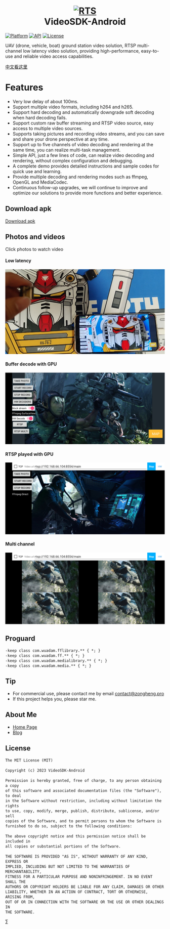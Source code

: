 <h1 align="center">
  <br>
  <a href="https://videosdk.org/"><img src="https://raw.githubusercontent.com/hzw1199/VideoSDK-Android/master/art/RTS.png" alt="RTS" width="200"></a>
  <br>
  <b>VideoSDK-Android</b>
  <br>
</h1>


[![Platform](https://img.shields.io/badge/platform-android-green.svg)](http://developer.android.com/index.html)
[![API](https://img.shields.io/badge/API-14%2B-brightgreen.svg?style=flat)](https://android-arsenal.com/api?level=21)
[![License](https://img.shields.io/badge/License-MIT-blue.svg?style=flat)](http://opensource.org/licenses/MIT)


UAV (drone, vehicle, boat) ground station video solution, RTSP multi-channel low latency video solution, providing high-performance, easy-to-use and reliable video access capabilities.

[中文看这里](/READMEcn.md)  

# Features

* Very low delay of about 100ms.
* Support multiple video formats, including h264 and h265.
* Support hard decoding and automatically downgrade soft decoding when hard decoding fails.
* Support custom raw buffer streaming and RTSP video source, easy access to multiple video sources.
* Supports taking pictures and recording video streams, and you can save and share your drone perspective at any time.
* Support up to five channels of video decoding and rendering at the same time, you can realize multi-task management.
* Simple API, just a few lines of code, can realize video decoding and rendering, without complex configuration and debugging.
* A complete demo provides detailed instructions and sample codes for quick use and learning.
* Provide multiple decoding and rendering modes such as ffmpeg, OpenGL and MediaCodec.
* Continuous follow-up upgrades, we will continue to improve and optimize our solutions to provide more functions and better experience.

## Download apk
[Download apk](https://github.com/hzw1199/VideoSDK-Android/releases)

## Photos and videos
Click photos to watch video
#### Low latency
[![sample](/art/sample5.jpg)](https://youtu.be/mwLuzPclsQM)
#### Buffer decode with GPU
[![sample](/art/sample6.jpg)](https://youtu.be/mwLuzPclsQM)
#### RTSP played with GPU
[![sample](/art/sample7.jpg)](https://youtu.be/mwLuzPclsQM)
#### Multi channel
[![sample](/art/sample8.jpg)](https://youtu.be/mwLuzPclsQM)

## Proguard
```
-keep class com.wuadam.fflibrary.** { *; }
-keep class com.wuadam.ff.** { *; }
-keep class com.wuadam.medialibrary.** { *; }
-keep class com.wuadam.media.** { *; }
```

## Tip

* For commercial use, please contact me by email contact@zongheng.pro
* If this project helps you, please star me.

## About Me

* [Home Page](https://zongheng.pro/index.html)
* [Blog](https://blog.zongheng.pro)

## License

```
The MIT License (MIT)

Copyright (c) 2023 VideoSDK-Android

Permission is hereby granted, free of charge, to any person obtaining a copy
of this software and associated documentation files (the "Software"), to deal
in the Software without restriction, including without limitation the rights
to use, copy, modify, merge, publish, distribute, sublicense, and/or sell
copies of the Software, and to permit persons to whom the Software is
furnished to do so, subject to the following conditions:

The above copyright notice and this permission notice shall be included in
all copies or substantial portions of the Software.

THE SOFTWARE IS PROVIDED "AS IS", WITHOUT WARRANTY OF ANY KIND, EXPRESS OR
IMPLIED, INCLUDING BUT NOT LIMITED TO THE WARRANTIES OF MERCHANTABILITY,
FITNESS FOR A PARTICULAR PURPOSE AND NONINFRINGEMENT. IN NO EVENT SHALL THE
AUTHORS OR COPYRIGHT HOLDERS BE LIABLE FOR ANY CLAIM, DAMAGES OR OTHER
LIABILITY, WHETHER IN AN ACTION OF CONTRACT, TORT OR OTHERWISE, ARISING FROM,
OUT OF OR IN CONNECTION WITH THE SOFTWARE OR THE USE OR OTHER DEALINGS IN
THE SOFTWARE.
```
∑